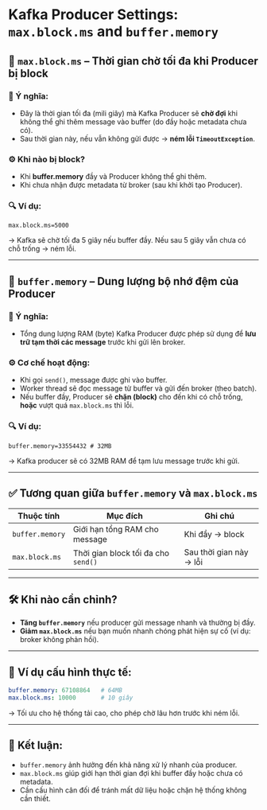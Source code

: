 # Kafka Producer Settings: `max.block.ms` and `buffer.memory`

## 🧩 `max.block.ms` – Thời gian chờ tối đa khi Producer bị block

### 📝 Ý nghĩa:
- Đây là thời gian tối đa (mili giây) mà Kafka Producer sẽ **chờ đợi** khi không thể ghi thêm message vào buffer (do đầy hoặc metadata chưa có).
- Sau thời gian này, nếu vẫn không gửi được → **ném lỗi `TimeoutException`**.

### ⚙️ Khi nào bị block?
- Khi **buffer.memory** đầy và Producer không thể ghi thêm.
- Khi chưa nhận được metadata từ broker (sau khi khởi tạo Producer).

### 🔍 Ví dụ:
```properties
max.block.ms=5000
```
→ Kafka sẽ chờ tối đa 5 giây nếu buffer đầy. Nếu sau 5 giây vẫn chưa có chỗ trống → ném lỗi.

---

## 🧩 `buffer.memory` – Dung lượng bộ nhớ đệm của Producer

### 📝 Ý nghĩa:
- Tổng dung lượng RAM (byte) Kafka Producer được phép sử dụng để **lưu trữ tạm thời các message** trước khi gửi lên broker.

### ⚙️ Cơ chế hoạt động:
- Khi gọi `send()`, message được ghi vào buffer.
- Worker thread sẽ đọc message từ buffer và gửi đến broker (theo batch).
- Nếu buffer đầy, Producer sẽ **chặn (block)** cho đến khi có chỗ trống, **hoặc** vượt quá `max.block.ms` thì lỗi.

### 🔍 Ví dụ:
```properties
buffer.memory=33554432 # 32MB
```
→ Kafka producer sẽ có 32MB RAM để tạm lưu message trước khi gửi.

---

## ✅ Tương quan giữa `buffer.memory` và `max.block.ms`

| Thuộc tính      | Mục đích                         | Ghi chú |
|-----------------|----------------------------------|--------|
| `buffer.memory` | Giới hạn tổng RAM cho message   | Khi đầy → block |
| `max.block.ms`  | Thời gian block tối đa cho `send()` | Sau thời gian này → lỗi |

---

## 🛠 Khi nào cần chỉnh?
- **Tăng `buffer.memory`** nếu producer gửi message nhanh và thường bị đầy.
- **Giảm `max.block.ms`** nếu bạn muốn nhanh chóng phát hiện sự cố (ví dụ: broker không phản hồi).

---

## 🧪 Ví dụ cấu hình thực tế:
```yaml
buffer.memory: 67108864   # 64MB
max.block.ms: 10000       # 10 giây
```

→ Tối ưu cho hệ thống tải cao, cho phép chờ lâu hơn trước khi ném lỗi.

---

## 📌 Kết luận:
- `buffer.memory` ảnh hưởng đến khả năng xử lý nhanh của producer.
- `max.block.ms` giúp giới hạn thời gian đợi khi buffer đầy hoặc chưa có metadata.
- Cần cấu hình cân đối để tránh mất dữ liệu hoặc chặn hệ thống không cần thiết.